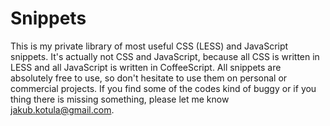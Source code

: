 Snippets
==========
This is my private library of most useful CSS (LESS) and JavaScript snippets. It's actually not CSS and JavaScript, because all CSS is written in LESS and all JavaScript is written in CoffeeScript. All snippets are absolutely free to use, so don't hesitate to use them on personal or commercial projects. If you find some of the codes kind of buggy or if you thing there is missing something, please let me know jakub.kotula@gmail.com.